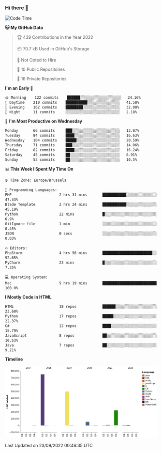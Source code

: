### Hi there 👋

<!--START_SECTION:waka-->
![Code Time](http://img.shields.io/badge/Code%20Time-1%2C118%20hrs%208%20mins-blue)

**🐱 My GitHub Data** 

> 🏆 439 Contributions in the Year 2022
 > 
> 📦 70.7 kB Used in GitHub's Storage 
 > 
> 🚫 Not Opted to Hire
 > 
> 📜 10 Public Repositories 
 > 
> 🔑 16 Private Repositories  
 > 
**I'm an Early 🐤** 

```text
🌞 Morning    122 commits    ██████░░░░░░░░░░░░░░░░░░░   24.16% 
🌆 Daytime    210 commits    ██████████░░░░░░░░░░░░░░░   41.58% 
🌃 Evening    162 commits    ████████░░░░░░░░░░░░░░░░░   32.08% 
🌙 Night      11 commits     ░░░░░░░░░░░░░░░░░░░░░░░░░   2.18%

```
📅 **I'm Most Productive on Wednesday** 

```text
Monday       66 commits     ███░░░░░░░░░░░░░░░░░░░░░░   13.07% 
Tuesday      84 commits     ████░░░░░░░░░░░░░░░░░░░░░   16.63% 
Wednesday    104 commits    █████░░░░░░░░░░░░░░░░░░░░   20.59% 
Thursday     71 commits     ███░░░░░░░░░░░░░░░░░░░░░░   14.06% 
Friday       82 commits     ████░░░░░░░░░░░░░░░░░░░░░   16.24% 
Saturday     45 commits     ██░░░░░░░░░░░░░░░░░░░░░░░   8.91% 
Sunday       53 commits     ██░░░░░░░░░░░░░░░░░░░░░░░   10.5%

```


📊 **This Week I Spent My Time On** 

```text
⌚︎ Time Zone: Europe/Brussels

💬 Programming Languages: 
PHP                      2 hrs 31 mins       ███████████░░░░░░░░░░░░░░   47.43% 
Blade Template           2 hrs 24 mins       ███████████░░░░░░░░░░░░░░   45.19% 
Python                   22 mins             █░░░░░░░░░░░░░░░░░░░░░░░░   6.9% 
GitIgnore file           1 min               ░░░░░░░░░░░░░░░░░░░░░░░░░   0.45% 
JSON                     0 secs              ░░░░░░░░░░░░░░░░░░░░░░░░░   0.03%

🔥 Editors: 
PhpStorm                 4 hrs 56 mins       ███████████████████████░░   92.65% 
PyCharm                  23 mins             █░░░░░░░░░░░░░░░░░░░░░░░░   7.35%

💻 Operating System: 
Mac                      5 hrs 19 mins       █████████████████████████   100.0%

```

**I Mostly Code in HTML** 

```text
HTML                     18 repos            ██████░░░░░░░░░░░░░░░░░░░   23.68% 
Python                   17 repos            █████░░░░░░░░░░░░░░░░░░░░   22.37% 
C#                       12 repos            ████░░░░░░░░░░░░░░░░░░░░░   15.79% 
JavaScript               8 repos             ██░░░░░░░░░░░░░░░░░░░░░░░   10.53% 
Java                     7 repos             ██░░░░░░░░░░░░░░░░░░░░░░░   9.21%

```


**Timeline**

![Chart not found](https://raw.githubusercontent.com/guillaumedeplancke/guillaumedeplancke/main/charts/bar_graph.png) 


 Last Updated on 23/09/2022 00:46:35 UTC
<!--END_SECTION:waka-->
